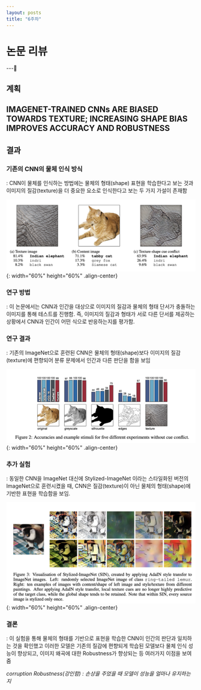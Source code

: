 ```yaml
---
layout: posts
title: "6주차"
---
```


# 논문 리뷰

---

## 계획
IMAGENET-TRAINED CNNs ARE BIASED TOWARDS TEXTURE; INCREASING SHAPE BIAS IMPROVES ACCURACY AND ROBUSTNESS
---

## 결과 

### 기존의 CNN의 물체 인식 방식
: CNN이 물체를 인식하는 방법에는 물체의 형태(shape) 표현을 학습한다고 보는 것과 이미지의 질감(texture)을 더 중요한 요소로 인식한다고 보는 두 가지 가설이 존재함

![사진](/assets/image/2024-08-11-first-0.png){: width="60%" height="60%" .align-center}


### 연구 방법
: 이 논문에서는 CNN과 인간을 대상으로 이미지의 질감과 물체의 형태 단서가 충돌하는 이미지를 통해 테스트를 진행함.
즉, 이미지의 질감과 형태가 서로 다른 단서를 제공하는 상황에서 CNN과 인간이 어떤 식으로 반응하는지를 평가함.

### 연구 결과
: 기존의 ImageNet으로 훈련된 CNN은 물체의 형태(shape)보다 이미지의 질감(texture)에 편향되어 
분류 문제에서 인간과 다른 판단을 함을 보임 

![사진](/assets/image/2024-08-11-first-2.png){: width="60%" height="60%" .align-center}


### 추가 실험
: 동일한 CNN을 ImageNet 대신에 Stylized-ImageNet 이라는 스타일화된 버전의 ImageNet으로 훈련시켰을 때,
CNN은 질감(texture)이 아닌 물체의 형태(shape)에 기반한 표현을 학습함을 보임.

![사진](/assets/image/2024-08-11-first-1.png){: width="60%" height="60%" .align-center}


### 결론
: 이 실험을 통해 물체의 형태를 기반으로 표현을 학습한 CNN이 인간의 판단과 일치하는 것을 확인했고
이러한 모델은 기존의 질감에 편향되게 학습된 모델보다 물체 인식 성능이 향상되고, 이미지 왜곡에 대한 Robustness가
향상되는 등 여러가지 이점을 보여줌

*corruption Robustness(강인함) : 손상을 주었을 때 모델이 성능을 얼마나 유지하는지*
